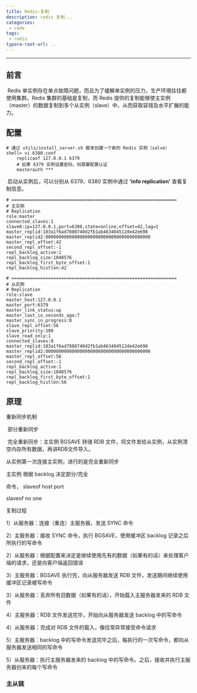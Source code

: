```yaml
---
title: Redis-复制
description: redis 复制...
categories: 
 - code
tags:
 - redis
typora-root-url: ..
---
```


------

## 前言

​	Redis 单实例存在单点故障问题，而且为了缓解单实例的压力，生产环境往往都使用集群。Redis 集群的基础是复制，而 Redis 提供的复制能够使主实例（master）的数据复制到多个从实例（slave）中，从而获取容错及水平扩展的能力。

## 配置

```shell
# 通过 utils/install_server.sh 脚本创建一个新的 Redis 实例（salve）
shell> vi 6380.conf
	replicaof 127.0.0.1 6379
	# 如果 6379 实例设置密码，则需要配置认证
	masterauth ***
```

​	启动从实例后，可以分别从 6379、6380 实例中通过 **'info replication'** 查看复制信息。

```text
# ===============================================================
# 主实例
# Replication
role:master
connected_slaves:1
slave0:ip=127.0.0.1,port=6380,state=online,offset=42,lag=1
master_replid:183a1f6ad7808740d2fb1ab463404512de42e698
master_replid2:0000000000000000000000000000000000000000
master_repl_offset:42
second_repl_offset:-1
repl_backlog_active:1
repl_backlog_size:1048576
repl_backlog_first_byte_offset:1
repl_backlog_histlen:42

# ===============================================================
# 从实例
# Replication
role:slave
master_host:127.0.0.1
master_port:6379
master_link_status:up
master_last_io_seconds_ago:7
master_sync_in_progress:0
slave_repl_offset:56
slave_priority:100
slave_read_only:1
connected_slaves:0
master_replid:183a1f6ad7808740d2fb1ab463404512de42e698
master_replid2:0000000000000000000000000000000000000000
master_repl_offset:56
second_repl_offset:-1
repl_backlog_active:1
repl_backlog_size:1048576
repl_backlog_first_byte_offset:1
repl_backlog_histlen:56
```

## 原理

重新同步机制

​	部分重新同步

​	完全重新同步：主实例 BGSAVE 转储 RDB 文件，将文件发给从实例，从实例清空内存所有数据，再讲RDB文件导入。

从实例第一次连接主实例，进行的是完全重新同步

主实例 根据 backlog 决定部分/完全



命令， slaveof  host port

slaveof no one





复制过程

1）从服务器：连接（重连）主服务器，发送 SYNC 命令

2）主服务器：接收 SYNC 命令，执行 BGSAVE，使用缓冲区 backlog 记录之后所执行的写命令

2）从服务器：根据配置来决定是继续使用先有的数据（如果有的话）来处理客户端的请求，还是向客户端返回错误

3）主服务器：BGSAVE 执行完，向从服务器发送 RDB 文件，发送期间继续使用缓冲区记录被写命令

3）从服务器：丢弃所有旧数据（如果有的话），开始载入主服务器发来的 RDB 文件

4）主服务器：RDB 文件发送完毕，开始向从服务器发送 backlog 中的写命令

4）从服务器：完成对 RDB 文件的载入，像往常异常接受命令请求

5）主服务器：backlog 中的写命令发送完毕之后，每执行的一次写命令，都向从服务器发送相同的写命令

5）从服务器：执行主服务器发来的 backlog 中的写命令。之后，接收并执行主服务器创来的每个写命令



### 主从链